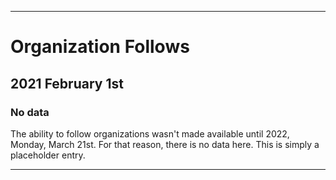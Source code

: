 
***

# Organization Follows

## 2021 February 1st

### No data

The ability to follow organizations wasn't made available until 2022, Monday, March 21st. For that reason, there is no data here. This is simply a placeholder entry.

***
